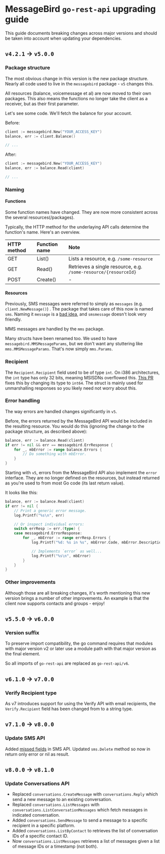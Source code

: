 # MessageBird `go-rest-api` upgrading guide
This guide documents breaking changes across major versions and should be taken into account when updating your dependencies.

## `v4.2.1` -> `v5.0.0`

### Package structure
The most obvious change in this version is the new package structure. Nearly all code used to live in the `messagebird` package - `v5` changes this.

All resources (balance, voicemessage et al) are now moved to their own packages.
This also means the functions no longer take the client as a receiver, but as their first parameter.

Let's see some code. We'll fetch the balance for your account.

Before:
```go
client := messagebird.New("YOUR_ACCESS_KEY")
balance, err := client.Balance()

// ...
```

After:
```go
client := messagebird.New("YOUR_ACCESS_KEY")
balance, err := balance.Read(client)

// ...
```

### Naming
#### Functions
Some function names have changed. They are now more consistent across the several resources(/packages).

Typically, the HTTP method for the underlaying API calls determine the function's name. Here's an overview.

| HTTP method   | Function name | Note                                                           |
| :------------ |:------------- | :--------------------------------------------------------------|
| GET           | List()        | Lists a resource, e.g. `/some-resource`                        |
| GET           | Read()        | Retrieves a single resource, e.g. `/some-resource/{resourceId}`|
| POST          | Create()      | -                                                              |

#### Resources
Previously, SMS messages were referred to simply as `messages` (e.g. `client.NewMessage()`) .
The package that takes care of this now is named `sms`. Naming it `message` is a [bad idea](https://blog.golang.org/package-names), and `smsmessage` doesn't look very friendly.

MMS messages are handled by the `mms` package.

Many structs have been renamed too. We used to have `messagebird.MMSMessageParams`, but we don't want any stuttering like `mms.MMSMessageParams`. That's now simply `mms.Params`.

### Recipient
The `Recipient.Recipient` field used to be of type `int`.
On i386 architectures, the `int` type has only 32 bits, meaning MSISDNs overflowed this. [This PR](https://github.com/messagebird/go-rest-api/pull/19) fixes this by changing its type to `int64`.
The struct is mainly used for unmarshalling responses so you likely need not worry about this.

### Error handling
The way errors are handled changes significantly in `v5`.

Before, the errors returned by the MessageBird API would be included in the resulting resource. You would do this (ignoring the change to the package structure, as described above):

```go
balance, err := balance.Read(client)
if err != nil && err == messagebird.ErrResponse {
    for _, mbError := range balance.Errors {
        // Do something with mbError.
    }
}
```

Starting with `v5`, errors from the MessageBird API also implement the `error` interface.
They are no longer defined on the resources, but instead returned as you're used to from most Go code (its last return value).

It looks like this:

```go
balance, err := balance.Read(client)
if err != nil {
    // Print a generic error message.
    log.Printf("%s\n", err)

    // Or inspect individual errors:
    switch errResp := err.(type) {
    case messagebird.ErrorResponse:
        for _, mbError := range errResp.Errors {
            log.Printf("%d: %s in %s", mbError.Code, mbError.Description, mbError.Parameter)

            // Implements `error` as well...
            log.Printf("%s\n", mbError)
        }
    }
}
```

### Other improvements
Although those are all breaking changes, it's worth mentioning this new version brings a number of other improvements. An example is that the client now supports contacts and groups - enjoy!


## `v5.5.0` -> `v6.0.0`
### Version suffix
To preserve import compatibility, the go command requires that modules with major version v2 or later use a module path with that major version as the final element. 

So all imports of `go-rest-api` are replaced as `go-rest-api/v6`.

## `v6.1.0` -> `v7.0.0`
### Verify Recipient type
As v7 introduces support for using the Verify API with email recipients, the `Verify.Recipient` field has been changed from to a string type.

## `v7.1.0` -> `v8.0.0`
### Update SMS API
Added [missed fields](https://github.com/messagebird/go-rest-api/pull/119/commits/f9331269238f1518dd35d798a0fbf251bb04bb62) in SMS API.
Updated `sms.Delete` method so now in return only error or nil as result.

## `v8.0.0` -> `v8.1.0`
### Update Conversations API
* Replaced `conversations.CreateMessage` with `conversations.Reply` which send a new message to an existing conversation.
* Replaced `conversations.ListMessages` with `conversations.ListConversationMessages` which fetch messages in indicated conversation.
* Added `conversations.SendMessage` to send a message to a specific recipient in a specific platform.
* Added `conversations.ListByContact` to retrieves the list of conversation IDs of a specific contact ID.
* Now `conversations.ListMessages` retrieves a list of messages given a list of message IDs or a timestamp (not both).
